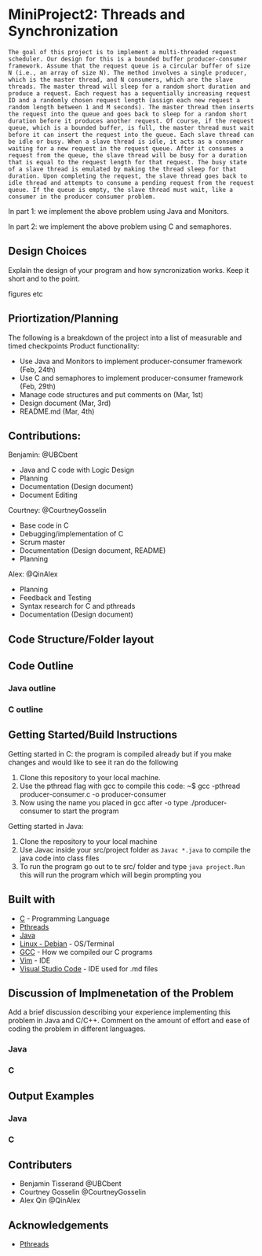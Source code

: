 # MiniProject2: Threads and Synchronization 
	The goal of this project is to implement a multi-threaded request scheduler. Our design for this is a bounded buffer producer-consumer framework. Assume that the request queue is a circular buffer of size N (i.e., an array of size N). The method involves a single producer, which is the master thread, and N consumers, which are the slave threads. The master thread will sleep for a random short duration and produce a request. Each request has a sequentially increasing request ID and a randomly chosen request length (assign each new request a random length between 1 and M seconds). The master thread then inserts the request into the queue and goes back to sleep for a random short duration before it produces another request. Of course, if the request queue, which is a bounded buffer, is full, the master thread must wait before it can insert the request into the queue. Each slave thread can be idle or busy. When a slave thread is idle, it acts as a consumer waiting for a new request in the request queue. After it consumes a request from the queue, the slave thread will be busy for a duration that is equal to the request length for that request. The busy state of a slave thread is emulated by making the thread sleep for that duration. Upon completing the request, the slave thread goes back to idle thread and attempts to consume a pending request from the request queue. If the queue is empty, the slave thread must wait, like a consumer in the producer consumer problem.
  
In part 1: we implement the above problem using Java and Monitors. 

In part 2: we implement the above problem using C and semaphores.


## Design Choices
Explain the design of your program and how syncronization works. Keep it short and to the point.

figures etc

## Priortization/Planning
The following is a breakdown of the project into a list of measurable and timed checkpoints
  Product functionality:
  - Use Java and Monitors to implement producer-consumer framework (Feb, 24th)
  - Use C and semaphores to implement producer-consumer framework (Feb, 29th)
  - Manage code structures and put comments on (Mar, 1st)
  - Design document (Mar, 3rd)
  - README.md (Mar, 4th) 

## Contributions:
Benjamin: @UBCbent
* Java and C code with Logic Design
* Planning
* Documentation (Design document)
* Document Editing

Courtney: @CourtneyGosselin
* Base code in C
* Debugging/implementation of C
* Scrum master 
* Documentation (Design document, README)
* Planning

Alex: @QinAlex
* Planning
* Feedback and Testing
* Syntax research for C and pthreads
* Documentation (Design document)

## Code Structure/Folder layout

## Code Outline 

### Java outline

### C outline


## Getting Started/Build Instructions
Getting started in C: the program is compiled already but if you make changes and would like to see it ran do the following
1. Clone this repository to your local machine.
2. Use the pthread flag with gcc to compile this code: ~$ gcc -pthread producer-consumer.c -o producer-consumer
3. Now using the name you placed in gcc after -o type ./producer-consumer to start the program

Getting started in Java:
1. Clone the repository to your local machine
2. Use Javac inside your src/project folder as `Javac *.java` to compile the java code into class files
4. To run the program go out to te src/ folder and type `java project.Run` this will run the program which will begin prompting you

## Built with

* [C](https://www.gnu.org/software/libc/manual/pdf/libc.pdf) - Programming Language
* [Pthreads](https://computing.llnl.gov/tutorials/pthreads/)
* [Java](https://docs.oracle.com/en/java/)
* [Linux - Debian](https://www.debian.org/doc/) - OS/Terminal 
* [GCC](https://gcc.gnu.org/onlinedocs/gcc-9.2.0/gcc/) - How we compiled our C programs
* [Vim](https://www.vim.org/docs.php) - IDE
* [Visual Studio Code](https://code.visualstudio.com/docs) - IDE used for .md files

## Discussion of Implmenetation of the Problem
Add a brief discussion describing your experience implementing this problem in Java and C/C++. Comment on the amount of effort and ease of coding the problem in different languages.

### Java

### C

## Output Examples

### Java

### C

## Contributers

* Benjamin Tisserand @UBCbent
* Courtney Gosselin @CourtneyGosselin
* Alex Qin @QinAlex

## Acknowledgements 

* [Pthreads](https://computing.llnl.gov/tutorials/pthreads/)

